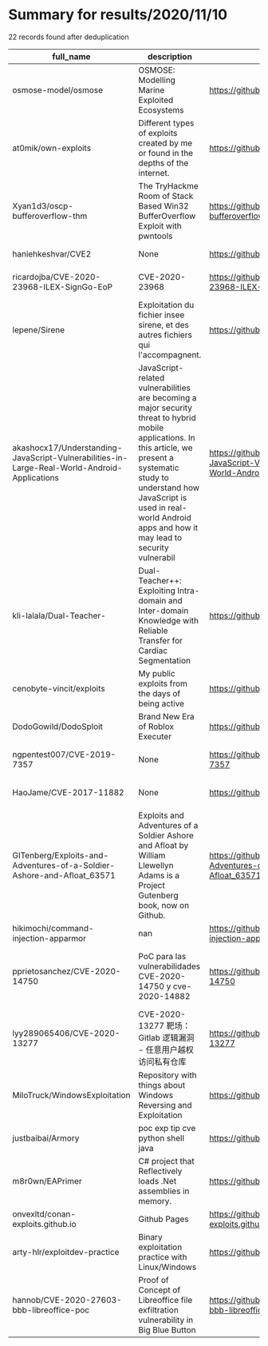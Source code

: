
# Summary for results/2020/11/10
    
22 records found after deduplication

| full_name | description | html_url | matched_list | matched_count | pushed_at | size | stargazers_count | language | forks_count | vul_ids |
|----------------------------------------------------------------------------------------------|------------------------------------------------------------------------------------------------------------------------------------------------------------------------------------------------------------------------------------------------------------------|-----------------------------------------------------------------------------------------------------------------|-------------------------------------------|-----------------|---------------------------|--------|--------------------|------------------|---------------|--------------------------------------|
| osmose-model/osmose | OSMOSE: Modelling Marine Exploited Ecosystems | https://github.com/osmose-model/osmose | ['exploit'] | 1 | 2020-11-10 16:14:47+00:00 | 148911 | 10 | R | 6 | [] |
| at0mik/own-exploits | Different types of exploits created by me or found in the depths of the internet. | https://github.com/at0mik/own-exploits | ['exploit'] | 1 | 2020-11-10 12:59:09+00:00 | 2897 | 5 | | 3 | [] |
| Xyan1d3/oscp-bufferoverflow-thm | The TryHackme Room of Stack Based Win32 BufferOverflow Exploit with pwntools | https://github.com/Xyan1d3/oscp-bufferoverflow-thm | ['exploit'] | 1 | 2020-11-10 20:04:52+00:00 | 19 | 0 | Python | 0 | [] |
| haniehkeshvar/CVE2 | None | https://github.com/haniehkeshvar/CVE2 | ['cve-2'] | 1 | 2020-11-10 15:52:38+00:00 | 224 | 0 | HTML | 0 | [] |
| ricardojba/CVE-2020-23968-ILEX-SignGo-EoP | CVE-2020-23968 | https://github.com/ricardojba/CVE-2020-23968-ILEX-SignGo-EoP | ['cve-2'] | 1 | 2020-11-10 21:24:12+00:00 | 235 | 1 | PowerShell | 0 | ['CVE-2020-23968'] |
| lepene/Sirene | Exploitation du fichier insee sirene, et des autres fichiers qui l'accompagnent. | https://github.com/lepene/Sirene | ['exploit'] | 1 | 2020-11-10 14:11:38+00:00 | 12244 | 0 | Python | 0 | [] |
| akashocx17/Understanding-JavaScript-Vulnerabilities-in-Large-Real-World-Android-Applications | JavaScript-related vulnerabilities are becoming a major security threat to hybrid mobile applications. In this article, we present a systematic study to understand how JavaScript is used in real-world Android apps and how it may lead to security vulnerabil | https://github.com/akashocx17/Understanding-JavaScript-Vulnerabilities-in-Large-Real-World-Android-Applications | ['exploit'] | 1 | 2020-11-10 20:54:20+00:00 | 4867 | 1 | | 0 | [] |
| kli-lalala/Dual-Teacher- | Dual-Teacher++: Exploiting Intra-domain and Inter-domain Knowledge with Reliable Transfer for Cardiac Segmentation | https://github.com/kli-lalala/Dual-Teacher- | ['exploit'] | 1 | 2020-11-10 13:10:55+00:00 | 436 | 8 | | 2 | [] |
| cenobyte-vincit/exploits | My public exploits from the days of being active | https://github.com/cenobyte-vincit/exploits | ['exploit'] | 1 | 2020-11-10 07:59:17+00:00 | 20 | 1 | C | 0 | [] |
| DodoGowild/DodoSploit | Brand New Era of Roblox Executer | https://github.com/DodoGowild/DodoSploit | ['sploit'] | 1 | 2020-11-10 21:43:37+00:00 | 3 | 0 | nan | 0 | [] |
| ngpentest007/CVE-2019-7357 | None | https://github.com/ngpentest007/CVE-2019-7357 | ['cve-2'] | 1 | 2020-11-10 06:24:15+00:00 | 283 | 0 | | 0 | ['CVE-2019-7357'] |
| HaoJame/CVE-2017-11882 | None | https://github.com/HaoJame/CVE-2017-11882 | ['cve-2'] | 1 | 2020-11-10 04:18:05+00:00 | 19 | 0 | Rich Text Format | 0 | ['CVE-2017-11882'] |
| GITenberg/Exploits-and-Adventures-of-a-Soldier-Ashore-and-Afloat_63571 | Exploits and Adventures of a Soldier Ashore and Afloat by William Llewellyn Adams is a Project Gutenberg book, now on Github. | https://github.com/GITenberg/Exploits-and-Adventures-of-a-Soldier-Ashore-and-Afloat_63571 | ['exploit'] | 1 | 2020-11-10 02:13:27+00:00 | 1261 | 0 | HTML | 0 | [] |
| hikimochi/command-injection-apparmor | nan | https://github.com/hikimochi/command-injection-apparmor | ['command injection'] | 1 | 2020-11-10 11:40:46+00:00 | 3 | 0 | HTML | 0 | [] |
| pprietosanchez/CVE-2020-14750 | PoC para las vulnerabilidades CVE-2020-14750 y cve-2020-14882 | https://github.com/pprietosanchez/CVE-2020-14750 | ['cve poc', 'cve-2'] | 2 | 2020-11-10 10:54:36+00:00 | 85 | 36 | Shell | 13 | ['CVE-2020-14750', 'CVE-2020-14882'] |
| lyy289065406/CVE-2020-13277 | CVE-2020-13277 靶场： Gitlab 逻辑漏洞 - 任意用户越权访问私有仓库 | https://github.com/lyy289065406/CVE-2020-13277 | ['cve-2'] | 1 | 2020-11-10 03:16:29+00:00 | 2826 | 2 | PowerShell | 1 | ['CVE-2020-13277'] |
| MiloTruck/WindowsExploitation | Repository with things about Windows Reversing and Exploitation | https://github.com/MiloTruck/WindowsExploitation | ['exploit'] | 1 | 2020-11-10 16:58:42+00:00 | 54 | 0 | Python | 0 | [] |
| justbaibai/Armory | poc exp tip cve python shell java | https://github.com/justbaibai/Armory | ['cve poc'] | 1 | 2020-11-10 08:48:27+00:00 | 67663 | 1 | PHP | 0 | [] |
| m8r0wn/EAPrimer | C# project that Reflectively loads .Net assemblies in memory. | https://github.com/m8r0wn/EAPrimer | ['exploit'] | 1 | 2020-11-10 20:53:21+00:00 | 41 | 2 | PowerShell | 2 | [] |
| onvexltd/conan-exploits.github.io | Github Pages | https://github.com/onvexltd/conan-exploits.github.io | ['exploit'] | 1 | 2020-11-10 05:34:45+00:00 | 21427 | 1 | CSS | 0 | [] |
| arty-hlr/exploitdev-practice | Binary exploitation practice with Linux/Windows | https://github.com/arty-hlr/exploitdev-practice | ['exploit'] | 1 | 2020-11-10 17:04:47+00:00 | 60974 | 1 | Python | 1 | [] |
| hannob/CVE-2020-27603-bbb-libreoffice-poc | Proof of Concept of Libreoffice file exfiltration vulnerability in Big Blue Button | https://github.com/hannob/CVE-2020-27603-bbb-libreoffice-poc | ['cve poc', 'cve-2', 'vulnerability poc'] | 3 | 2020-11-10 20:28:43+00:00 | 10 | 1 | | 1 | ['CVE-2020-27603'] |

